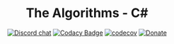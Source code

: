 <div align = "center">

# The Algorithms - C#

[![Discord chat](https://img.shields.io/discord/808045925556682782.svg?logo=discord&colorB=7289DA)](https://discord.gg/c7MnfGFGa6)
[![Codacy Badge](https://app.codacy.com/project/badge/Grade/58895a2795bd48a8b3b7eb6ebe22d576)](https://www.codacy.com/gh/TheAlgorithms/C-Sharp/dashboard?utm_source=github.com&amp;utm_medium=referral&amp;utm_content=TheAlgorithms/C-Sharp&amp;utm_campaign=Badge_Grade)
[![codecov](https://codecov.io/gh/TheAlgorithms/C-Sharp/branch/master/graph/badge.svg)](https://codecov.io/gh/TheAlgorithms/C-Sharp)
[![Donate](https://liberapay.com/assets/widgets/donate.svg)](https://liberapay.com/TheAlgorithms/donate)